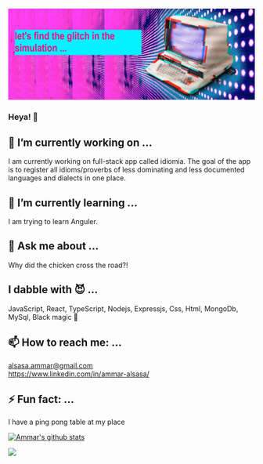 ![alt text](https://github.com/AlsasaAmmar/AlsasaAmmar/blob/main/image.png?raw=true 'image')
### Heya! 👋

## 🔭 I’m currently working on ...
I am currently working on full-stack app called idiomia. The goal of the app is to register all idioms/proverbs of less dominating and less documented languages and dialects in one place.

## 🌱 I’m currently learning ...
I am trying to learn Anguler. 

## 💬 Ask me about ...
Why did the chicken cross the road?!

## I dabble with 😈 ...
JavaScript,
React,
TypeScript,
Nodejs,
Expressjs,
Css,
Html,
MongoDb,
MySql,
Black magic 🧙


## 📫 How to reach me: ...
alsasa.ammar@gmail.com <br/>
https://www.linkedin.com/in/ammar-alsasa/
## ⚡ Fun fact: ...
I have a ping pong table at my place


[![Ammar's github stats](https://github-readme-stats.vercel.app/api?username=AlsasaAmmar&theme=radical)](https://github.com/AlsasaAmmar/github-readme-stats)


<img src="https://visitor-badge.glitch.me/badge?page_id=AlsasaAmmar"/>
